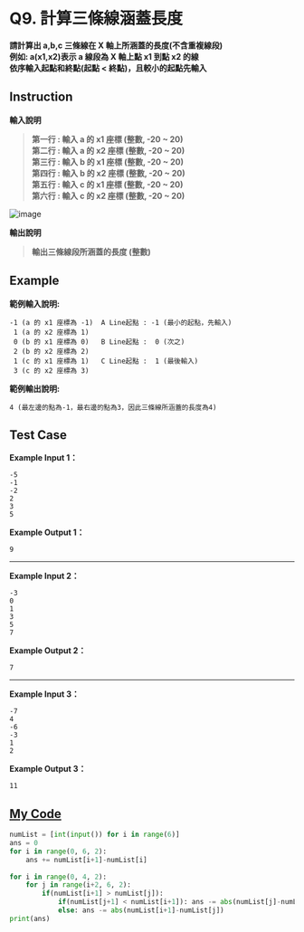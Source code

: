 # Q9. 計算三條線涵蓋長度

**請計算出 a,b,c 三條線在 X 軸上所涵蓋的長度(不含重複線段)**  
**例如: a(x1,x2)表示 a 線段為 X 軸上點 x1 到點 x2 的線**  
**依序輸入起點和終點(起點 < 終點)，且較小的起點先輸入**  

## Instruction
**輸入說明**  
> **第一行 : 輸入 a 的 x1 座標 (整數, -20 ~ 20)**  
  **第二行 : 輸入 a 的 x2 座標 (整數, -20 ~ 20)**  
  **第三行 : 輸入 b 的 x1 座標 (整數, -20 ~ 20)**  
  **第四行 : 輸入 b 的 x2 座標 (整數, -20 ~ 20)**  
  **第五行 : 輸入 c 的 x1 座標 (整數, -20 ~ 20)**  
  **第六行 : 輸入 c 的 x2 座標 (整數, -20 ~ 20)**  

![image](https://i.imgur.com/Ea6Je4i.png)

**輸出說明**
> **輸出三條線段所涵蓋的長度 (整數)**  

## Example

**範例輸入說明:**  

    -1 (a 的 x1 座標為 -1)  A Line起點 : -1 (最小的起點，先輸入)
     1 (a 的 x2 座標為 1)
     0 (b 的 x1 座標為 0)   B Line起點 :  0 (次之)
     2 (b 的 x2 座標為 2)
     1 (c 的 x1 座標為 1)   C Line起點 :  1 (最後輸入)
     3 (c 的 x2 座標為 3)

**範例輸出說明:**  

    4 (最左邊的點為-1，最右邊的點為3，因此三條線所涵蓋的長度為4)

## Test Case

**Example Input 1：**

    -5
    -1
    -2
    2
    3
    5
**Example Output 1：**

    9
- - -
**Example Input 2：**

    -3
    0
    1
    3
    5
    7
**Example Output 2：**

    7
- - -
**Example Input 3：**

    -7
    4
    -6
    -3
    1
    2
**Example Output 3：**

    11

## [My Code](../HomeWork/q009.py)

```python
numList = [int(input()) for i in range(6)]
ans = 0
for i in range(0, 6, 2):
    ans += numList[i+1]-numList[i]
    
for i in range(0, 4, 2):
    for j in range(i+2, 6, 2):
        if(numList[i+1] > numList[j]):
            if(numList[j+1] < numList[i+1]): ans -= abs(numList[j]-numList[j+1])
            else: ans -= abs(numList[i+1]-numList[j])
print(ans)
```